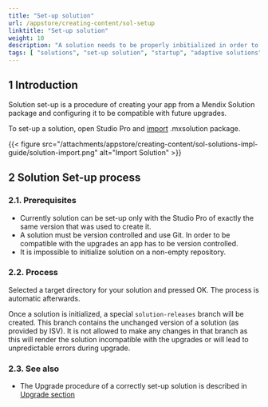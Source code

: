 ```yaml
---
title: "Set-up solution"
url: /appstore/creating-content/sol-setup
linktitle: "Set-up solution"
weight: 10
description: "A solution needs to be properly inbitialized in order to be compatible with the future upgrades"
tags: [ "solutions", "set-up solution", "startup", "adaptive solutions", "prescriptive solutions" ]
---
```


## 1 Introduction

Solution set-up is a procedure of creating your app from a Mendix Solution package and configuring it to be compatible with future upgrades.

To set-up a solution, open Studio Pro and [import](/refguide/import-and-export/) .mxsolution package.

{{< figure src="/attachments/appstore/creating-content/sol-solutions-impl-guide/solution-import.png" alt="Import Solution" >}}

## 2 Solution Set-up process

### 2.1. Prerequisites

- Currently solution can be set-up only with the Studio Pro of exactly the same version that was used to create it.
- A solution must be version controlled and use Git. In order to be compatible with the upgrades an app has to be version controlled.
- It is impossible to initialize solution on a non-empty repository.

### 2.2. Process

Selected a target directory for your solution and pressed OK. The process is automatic afterwards.

Once a solution is initialized, a special `solution-releases` branch will be created. This branch contains the unchanged version of a solution (as provided by ISV).
It is not allowed to make any changes in that branch as this will render the solution incompatible with the upgrades or will lead to unpredictable errors during upgrade.

### 2.3. See also

- The Upgrade procedure of a correctly set-up solution is described in [Upgrade section](/appstore/creating-content/sol-upgrade) 
